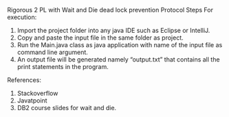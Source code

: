 ﻿Rigorous 2 PL with Wait and Die dead lock prevention Protocol
Steps For execution:
1.	Import the project folder into any java IDE such as Eclipse or IntelliJ.
2.	Copy and paste the input file in the same folder as project.
3.	Run the Main.java class as java application with name of the input file as command line argument.
4.	An output file will be generated namely “output.txt” that contains all the print statements in the program.

References:
1.	Stackoverflow
2.	Javatpoint
3.	DB2 course slides for wait and die.
